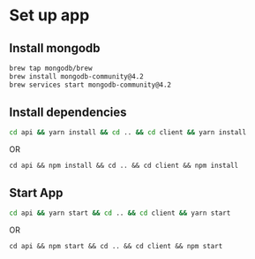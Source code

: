 # Set up app 

## Install mongodb

```bash
brew tap mongodb/brew
brew install mongodb-community@4.2
brew services start mongodb-community@4.2
```

## Install dependencies

```bash
cd api && yarn install && cd .. && cd client && yarn install
```

OR 

```
cd api && npm install && cd .. && cd client && npm install
```

## Start App

```bash
cd api && yarn start && cd .. && cd client && yarn start
```

OR 

```
cd api && npm start && cd .. && cd client && npm start